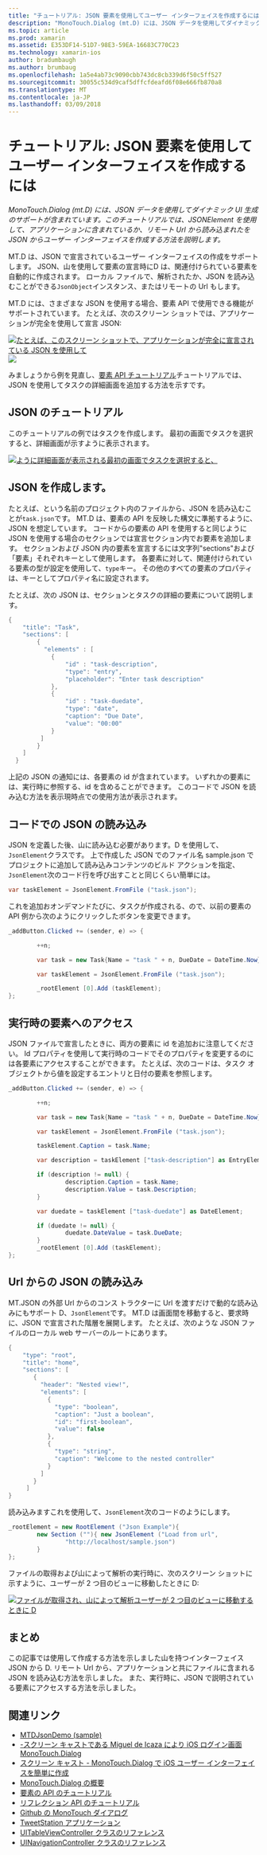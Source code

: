 ```yaml
---
title: "チュートリアル: JSON 要素を使用してユーザー インターフェイスを作成するには"
description: "MonoTouch.Dialog (mt.D) には、JSON データを使用してダイナミック UI 生成のサポートが含まれています。 このチュートリアルでは、JSONElement を使用して、アプリケーションに含まれているか、リモート Url から読み込まれたを JSON からユーザー インターフェイスを作成する方法を説明します。"
ms.topic: article
ms.prod: xamarin
ms.assetid: E353DF14-51D7-98E3-59EA-16683C770C23
ms.technology: xamarin-ios
author: bradumbaugh
ms.author: brumbaug
ms.openlocfilehash: 1a5e4ab73c9090cbb743dc8cb339d6f50c5ff527
ms.sourcegitcommit: 30055c534d9caf5dffcfdeafd6f08e666fb870a8
ms.translationtype: MT
ms.contentlocale: ja-JP
ms.lasthandoff: 03/09/2018
---
```

# <a name="walkthrough-using-a-json-element-to-create-a-user-interface"></a>チュートリアル: JSON 要素を使用してユーザー インターフェイスを作成するには

_MonoTouch.Dialog (mt.D) には、JSON データを使用してダイナミック UI 生成のサポートが含まれています。このチュートリアルでは、JSONElement を使用して、アプリケーションに含まれているか、リモート Url から読み込まれたを JSON からユーザー インターフェイスを作成する方法を説明します。_


MT.D は、JSON で宣言されているユーザー インターフェイスの作成をサポートします。 JSON、山を使用して要素の宣言時にD は、関連付けられている要素を自動的に作成されます。 ローカル ファイルで、解析されたか、JSON を読み込むことができる`JsonObject`インスタンス、またはリモートの Url もします。

MT.D には、さまざまな JSON を使用する場合、要素 API で使用できる機能がサポートされています。 たとえば、次のスクリーン ショットでは、アプリケーションが完全を使用して宣言 JSON:

[![](json-element-walkthrough-images/01-load-from-file.png "たとえば、このスクリーン ショットで、アプリケーションが完全に宣言されている JSON を使用して")](json-element-walkthrough-images/01-load-from-file.png#lightbox) [ ![ ](json-element-walkthrough-images/01-load-from-file.png "など、このスクリーン ショットで、アプリケーションが完全を使用して宣言JSON")](json-element-walkthrough-images/01-load-from-file.png#lightbox)

みましょうから例を見直し、[要素 API チュートリアル](~/ios/user-interface/monotouch.dialog/elements-api-walkthrough.md)チュートリアルでは、JSON を使用してタスクの詳細画面を追加する方法を示すです。

## <a name="json-walkthrough"></a>JSON のチュートリアル

このチュートリアルの例ではタスクを作成します。 最初の画面でタスクを選択すると、詳細画面が示すように表示されます。

 [![](json-element-walkthrough-images/03-task-list.png "ように詳細画面が表示される最初の画面でタスクを選択すると、")](json-element-walkthrough-images/03-task-list.png#lightbox)

## <a name="creating-the-json"></a>JSON を作成します。

たとえば、という名前のプロジェクト内のファイルから、JSON を読み込むことが`task.json`です。 MT.D は、要素の API を反映した構文に準拠するように、JSON を想定しています。 コードからの要素の API を使用すると同じように JSON を使用する場合のセクションでは宣言セクション内でお要素を追加します。 セクションおよび JSON 内の要素を宣言するには文字列"sections"および「要素」それぞれキーとして使用します。 各要素に対して、関連付けられている要素の型が設定を使用して、`type`キー。 その他のすべての要素のプロパティは、キーとしてプロパティ名に設定されます。

たとえば、次の JSON は、セクションとタスクの詳細の要素について説明します。

```csharp
{
    "title": "Task",
    "sections": [
        {
          "elements" : [
            {
                "id" : "task-description",
                "type": "entry",
                "placeholder": "Enter task description"
            },
            {
                "id" : "task-duedate",
                "type": "date",
                "caption": "Due Date",
                "value": "00:00"
            }
         ]
        }
    ]
  }
```

上記の JSON の通知には、各要素の id が含まれています。 いずれかの要素には、実行時に参照する、id を含めることができます。 このコードで JSON を読み込む方法を表示現時点での使用方法が表示されます。

 <a name="Loading_the_JSON_in_Code" />


## <a name="loading-the-json-in-code"></a>コードでの JSON の読み込み

JSON を定義した後、山に読み込む必要があります。D を使用して、`JsonElement`クラスです。 上で作成した JSON でのファイル名 sample.json でプロジェクトに追加して読み込みコンテンツのビルド アクションを指定、`JsonElement`次のコード行を呼び出すことと同じくらい簡単には。

```csharp
var taskElement = JsonElement.FromFile ("task.json");
```

これを追加おオンデマンドたびに、タスクが作成される、ので、以前の要素の API 例から次のようにクリックしたボタンを変更できます。

```csharp
_addButton.Clicked += (sender, e) => {

        ++n;

        var task = new Task{Name = "task " + n, DueDate = DateTime.Now};

        var taskElement = JsonElement.FromFile ("task.json");

        _rootElement [0].Add (taskElement);
};
```

 <a name="Accessing_Elements_at_Runtime" />


## <a name="accessing-elements-at-runtime"></a>実行時の要素へのアクセス

JSON ファイルで宣言したときに、両方の要素に id を追加おに注意してください。 Id プロパティを使用して実行時のコードでそのプロパティを変更するのには各要素にアクセスすることができます。 たとえば、次のコードは、タスク オブジェクトから値を設定するエントリと日付の要素を参照します。

```csharp
_addButton.Clicked += (sender, e) => {

        ++n;

        var task = new Task{Name = "task " + n, DueDate = DateTime.Now};

        var taskElement = JsonElement.FromFile ("task.json");

        taskElement.Caption = task.Name;

        var description = taskElement ["task-description"] as EntryElement;

        if (description != null) {
                description.Caption = task.Name;
                description.Value = task.Description;       
        }

        var duedate = taskElement ["task-duedate"] as DateElement;

        if (duedate != null) {                
                duedate.DateValue = task.DueDate;
        }
        _rootElement [0].Add (taskElement);
};
```

 <a name="Loading_JSON_from_a_Url" />


## <a name="loading-json-from-a-url"></a>Url からの JSON の読み込み

MT.JSON の外部 Url からのコンス トラクターに Url を渡すだけで動的な読み込みにもサポート D、`JsonElement`です。 MT.D は画面間を移動すると、要求時に、JSON で宣言された階層を展開します。 たとえば、次のような JSON ファイルのローカル web サーバーのルートにあります。

```csharp
{
    "type": "root",
    "title": "home",
    "sections": [
       {
         "header": "Nested view!",
         "elements": [
           {
             "type": "boolean",
             "caption": "Just a boolean",
             "id": "first-boolean",
             "value": false
           },
           {
             "type": "string",
             "caption": "Welcome to the nested controller"
           }
         ]
       }
     ]
}
```

読み込みますこれを使用して、`JsonElement`次のコードのようにします。

```csharp
_rootElement = new RootElement ("Json Example"){
        new Section (""){ new JsonElement ("Load from url",
                "http://localhost/sample.json")
        }
};
```

ファイルの取得および山によって解析の実行時に、次のスクリーン ショットに示すように、ユーザーが 2 つ目のビューに移動したときに D:

 [![](json-element-walkthrough-images/04-json-web-example.png "ファイルが取得され、山によって解析ユーザーが 2 つ目のビューに移動するときに D")](json-element-walkthrough-images/04-json-web-example.png#lightbox)

 <a name="Summary" />


## <a name="summary"></a>まとめ

この記事では使用して作成する方法を示しました山を持つインターフェイスJSON から D. リモート Url から、アプリケーションと共にファイルに含まれる JSON を読み込む方法を示しました。 また、実行時に、JSON で説明されている要素にアクセスする方法を示しました。


## <a name="related-links"></a>関連リンク

- [MTDJsonDemo (sample)](https://developer.xamarin.com/samples/MTDJsonDemo/)
- [-スクリーン キャストである Miguel de Icaza により iOS ログイン画面 MonoTouch.Dialog](http://youtu.be/3butqB1EG0c)
- [スクリーン キャスト - MonoTouch.Dialog で iOS ユーザー インターフェイスを簡単に作成](http://youtu.be/j7OC5r8ZkYg)
- [MonoTouch.Dialog の概要](~/ios/user-interface/monotouch.dialog/index.md)
- [要素の API のチュートリアル](~/ios/user-interface/monotouch.dialog/elements-api-walkthrough.md)
- [リフレクション API のチュートリアル](~/ios/user-interface/monotouch.dialog/reflection-api-walkthrough.md)
- [Github の MonoTouch ダイアログ](https://github.com/migueldeicaza/MonoTouch.Dialog)
- [TweetStation アプリケーション](https://github.com/migueldeicaza/TweetStation)
- [UITableViewController クラスのリファレンス](http://developer.apple.com/library/ios/#DOCUMENTATION/UIKit/Reference/UITableViewController_Class/Reference/Reference.html)
- [UINavigationController クラスのリファレンス](http://developer.apple.com/library/ios/#documentation/UIKit/Reference/UINavigationController_Class/Reference/Reference.html)
